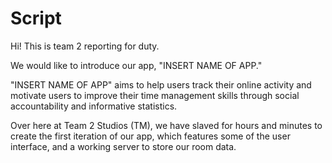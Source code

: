 <h1>Script</h1>

Hi! This is team 2 reporting for duty. 

We would like to introduce our app, "INSERT NAME OF APP." 

"INSERT NAME OF APP" aims to  help users track their online activity and motivate users to improve their time management skills through social accountability and informative statistics.

Over here at Team 2 Studios (TM), we have slaved for hours and minutes to create the first iteration of our app, which features some of the user interface, and a working server to store our room data.
